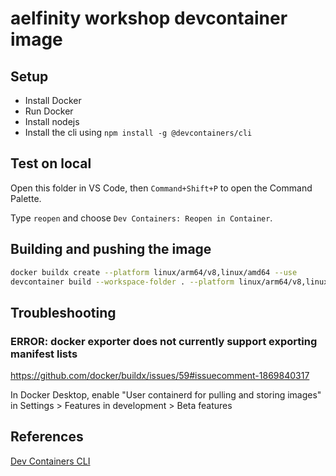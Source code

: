 # aelfinity workshop devcontainer image

## Setup

- Install Docker
- Run Docker
- Install nodejs
- Install the cli using `npm install -g @devcontainers/cli`

## Test on local

Open this folder in VS Code, then `Command+Shift+P` to open the Command Palette.

Type `reopen` and choose `Dev Containers: Reopen in Container`.

## Building and pushing the image

```bash
docker buildx create --platform linux/arm64/v8,linux/amd64 --use
devcontainer build --workspace-folder . --platform linux/arm64/v8,linux/amd64 --image-name yongenaelf/aelfinity-workshop --push true
```

## Troubleshooting

### ERROR: docker exporter does not currently support exporting manifest lists

https://github.com/docker/buildx/issues/59#issuecomment-1869840317

In Docker Desktop, enable "User containerd for pulling and storing images" in Settings > Features in development > Beta features

## References

[Dev Containers CLI](https://github.com/devcontainers/cli)
